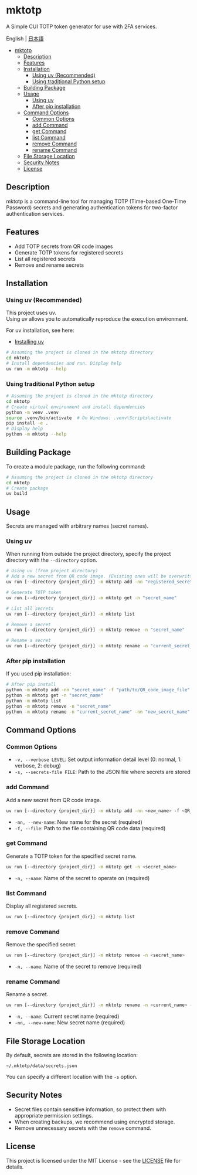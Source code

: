 # mktotp

A Simple CUI TOTP token generator for use with 2FA services.

English | [日本語](README_ja.md)

<!-- TOC tocDepth:2..3 chapterDepth:2..6 -->

- [mktotp](#mktotp)
  - [Description](#description)
  - [Features](#features)
  - [Installation](#installation)
    - [Using uv (Recommended)](#using-uv-recommended)
    - [Using traditional Python setup](#using-traditional-python-setup)
  - [Building Package](#building-package)
  - [Usage](#usage)
    - [Using uv](#using-uv)
    - [After pip installation](#after-pip-installation)
  - [Command Options](#command-options)
    - [Common Options](#common-options)
    - [add Command](#add-command)
    - [get Command](#get-command)
    - [list Command](#list-command)
    - [remove Command](#remove-command)
    - [rename Command](#rename-command)
  - [File Storage Location](#file-storage-location)
  - [Security Notes](#security-notes)
  - [License](#license)

<!-- /TOC -->

## Description

mktotp is a command-line tool for managing TOTP (Time-based One-Time Password) secrets and generating authentication tokens for two-factor authentication services.

## Features

- Add TOTP secrets from QR code images
- Generate TOTP tokens for registered secrets
- List all registered secrets
- Remove and rename secrets

## Installation

### Using uv (Recommended)

This project uses uv.  
Using uv allows you to automatically reproduce the execution environment.  

For uv installation, see here:  

- [Installing uv](https://docs.astral.sh/uv/getting-started/installation/)

```bash
# Assuming the project is cloned in the mktotp directory
cd mktotp
# Install dependencies and run. Display help
uv run -m mktotp --help
```

### Using traditional Python setup

```bash
# Assuming the project is cloned in the mktotp directory
cd mktotp
# Create virtual environment and install dependencies
python -m venv .venv
source .venv/bin/activate  # On Windows: .venv\Scripts\activate
pip install -e .
# Display help
python -m mktotp --help
```

## Building Package

To create a module package, run the following command:

```bash
# Assuming the project is cloned in the mktotp directory
cd mktotp 
# Create package
uv build
```

## Usage

Secrets are managed with arbitrary names (secret names).  

### Using uv

When running from outside the project directory,
specify the project directory with the `--directory` option.

```bash
# Using uv (from project directory)
# Add a new secret from QR code image. (Existing ones will be overwritten)
uv run [--directory {project_dir}] -m mktotp add -nn "registered_secret_name" -f "path/to/QR-Code_image_file"

# Generate TOTP token
uv run [--directory {project_dir}] -m mktotp get -n "secret_name"

# List all secrets
uv run [--directory {project_dir}] -m mktotp list

# Remove a secret
uv run [--directory {project_dir}] -m mktotp remove -n "secret_name"

# Rename a secret
uv run [--directory {project_dir}] -m mktotp rename -n "current_secret_name" -nn "new_secret_name"
```

### After pip installation

If you used pip installation:

```bash
# After pip install
python -m mktotp add -nn "secret_name" -f "path/to/QR_code_image_file"
python -m mktotp get -n "secret_name"
python -m mktotp list
python -m mktotp remove -n "secret_name"
python -m mktotp rename -n "current_secret_name" -nn "new_secret_name"
```

## Command Options

### Common Options

- `-v, --verbose LEVEL`: Set output information detail level (0: normal, 1: verbose, 2: debug)
- `-s, --secrets-file FILE`: Path to the JSON file where secrets are stored

### add Command

Add a new secret from QR code image.

```bash
uv run [--directory {project_dir}] -m mktotp add -nn <new_name> -f <QR_code_image_file>
```

- `-nn, --new-name`: New name for the secret (required)
- `-f, --file`: Path to the file containing QR code data (required)

### get Command

Generate a TOTP token for the specified secret name.

```bash
uv run [--directory {project_dir}] -m mktotp get -n <secret_name>
```

- `-n, --name`: Name of the secret to operate on (required)

### list Command

Display all registered secrets.

```bash
uv run [--directory {project_dir}] -m mktotp list
```

### remove Command

Remove the specified secret.

```bash
uv run [--directory {project_dir}] -m mktotp remove -n <secret_name>
```

- `-n, --name`: Name of the secret to remove (required)

### rename Command

Rename a secret.

```bash
uv run [--directory {project_dir}] -m mktotp rename -n <current_name> -nn <new_name>
```

- `-n, --name`: Current secret name (required)
- `-nn, --new-name`: New secret name (required)

## File Storage Location

By default, secrets are stored in the following location:

```text
~/.mktotp/data/secrets.json
```

You can specify a different location with the `-s` option.

## Security Notes

- Secret files contain sensitive information, so protect them with appropriate permission settings.  
- When creating backups, we recommend using encrypted storage.  
- Remove unnecessary secrets with the `remove` command.  

## License

This project is licensed under the MIT License - see the [LICENSE](LICENSE) file for details.

